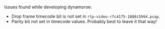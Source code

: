 Issues found while developing dynamorse:

* Drop frame timecode bit is not set in `rtp-video-rfc4175-1080i5994.pcap`.
* Parity bit not set in timecode values. Probably best to leave it that way!

